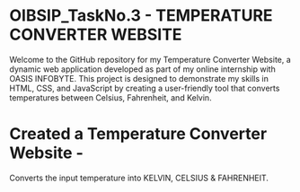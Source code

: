 # OIBSIP_TaskNo.3 - TEMPERATURE CONVERTER WEBSITE
Welcome to the GitHub repository for my Temperature Converter Website, a dynamic web application developed as part of my online internship with OASIS INFOBYTE. This project is designed to demonstrate my skills in HTML, CSS, and JavaScript by creating a user-friendly tool that converts temperatures between Celsius, Fahrenheit, and Kelvin.
# Created a Temperature Converter Website - 
Converts the input temperature into KELVIN, CELSIUS & FAHRENHEIT.
